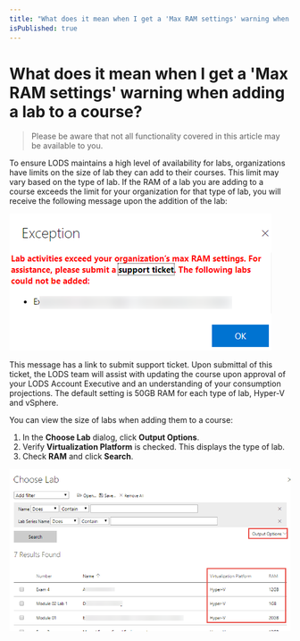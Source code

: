 ```yaml
---
title: "What does it mean when I get a 'Max RAM settings' warning when adding a lab to a course?"
isPublished: true
---
```


# What does it mean when I get a 'Max RAM settings' warning when adding a lab to a course?

> Please be aware that not all functionality covered in this article may be available to you. 

To ensure LODS maintains a high level of availability for labs, organizations have limits on the size of lab they can add to their courses. This limit may vary based on the type of lab. If the RAM of a lab you are adding to a course exceeds the limit for your organization for that type of lab, you will receive the following message upon the addition of the lab:

![](/tms/images/max-ram-error.png)

This message has a link to submit support ticket. Upon submittal of this ticket, the LODS team will assist with updating the course upon approval of your LODS Account Executive and an understanding of your consumption projections. The default setting is 50GB RAM for each type of lab, Hyper-V and vSphere.

You can view the size of labs when adding them to a course:
1. In the **Choose Lab** dialog, click **Output Options**.
1. Verify **Virtualization Platform** is checked. This displays the type of lab.
1. Check **RAM** and click **Search**.

![](/tms/images/view-lab-ram.png)
